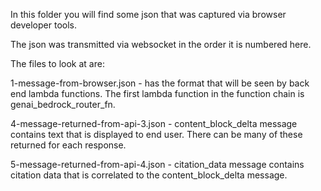 In this folder you will find some json that was captured via browser developer tools.  

The json was transmitted via websocket in the order it is numbered here.

The files to look at are:

1-message-from-browser.json - has the format that will be seen by back end lambda functions.  The first lambda function in the function chain is genai_bedrock_router_fn.

4-message-returned-from-api-3.json - content_block_delta message contains text that is displayed to end user.  There can be many of these returned for each response.

5-message-returned-from-api-4.json - citation_data message contains citation data that is correlated to the content_block_delta message.

